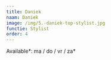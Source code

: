 ```yaml
---
title: Daniek
naam: Daniek
image: /img/5.-daniek-top-stylist.jpg
functie: Stylist
order: 4
---
```


Available*: ma / do / vr / za*